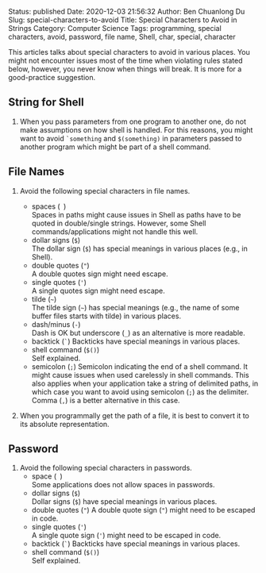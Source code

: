 Status: published
Date: 2020-12-03 21:56:32
Author: Ben Chuanlong Du
Slug: special-characters-to-avoid
Title: Special Characters to Avoid in Strings
Category: Computer Science
Tags: programming, special characters, avoid, password, file name, Shell, char, special, character


This articles talks about special characters to avoid in various places. 
You might not encounter issues most of the time when violating rules stated below,
however, 
you never know when things will break.
It is more for a good-practice suggestion.

## String for Shell

1. When you pass parameters from one program to another one,
    do not make assumptions on how shell is handled.
    For this reasons,
    you might want to avoid `` `something `` and `$(something)` in parameters 
    passed to another program which might be part of a shell command.

## File Names

1. Avoid the following special characters in file names.
    - spaces (` `)   
        Spaces in paths might cause issues in Shell
        as paths have to be quoted in double/single strings.
        However,
        some Shell commands/applications might not handle this well.
    - dollar signs (`$`)  
        The dollar sign (`$`) has special meanings in various places (e.g., in Shell).
    - double quotes (`"`)  
        A double quotes sign might need escape.
    - single quotes (`'`)  
        A single quotes sign might need escape.
    - tilde (`~`)  
        The tilde sign (`~`) has special meanings (e.g., the name of some buffer files starts with tilde) in various places.
    - dash/minus (`-`)   
        Dash is OK but underscore (`_`) as an alternative is more readable.
    - backtick (`` ` ``) 
        Backticks have special meanings in various places.
    - shell command (`$()`)   
        Self explained.
    - semicolon (`;`) 
        Semicolon indicating the end of a shell command. 
        It might cause issues when used carelessly in shell commands.
        This also applies when your application take a string of delimited paths,
        in which case you want to avoid using semicolon (`;`) as the delimiter.
        Comma (`,`) is a better alternative in this case.

2. When you programmally get the path of a file, 
    it is best to convert it to its absolute representation.

## Password

1. Avoid the following special characters in passwords.
    - space (` `)  
        Some applications does not allow spaces in passwords.
    - dollar signs (`$`)   
        Dollar signs (`$`) have special meanings in various places.
    - double quotes (`"`) 
        A double quote sign (`"`) might need to be escaped in code.
    - single quotes (`'`)   
        A single quote sign (`'`) might need to be escaped in code.
    - backtick (`` ` ``) 
        Backticks have special meanings in various places.
    - shell command (`$()`)  
        Self explained.